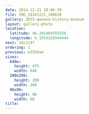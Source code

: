 ```yaml
---
date: 2014-12-21 10:06:39
file: IMG_20141221_100638
gallery: 2015-geneva-history-museum
layout: gallery-photo
location:
  latitude: 46.201404555556
  longitude: 6.1554326944444
next: 18c2c97
ordering: 1
previous: e3550a4
sizes:
  640w:
    height: 475
    width: 640
  200x200:
    height: 200
    width: 200
  96x96:
    height: 96
    width: 96
title: 
---
```

